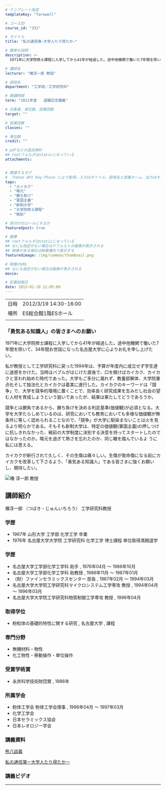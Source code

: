 ```yaml
---
# テンプレート指定
templateKey: "farewell"

# コースID
course_id: "331"

# タイトル
title: "私の通信簿—大学人たり得たか—"

# 簡単な説明
description: >-
  1971年に大学院修士課程に入学してから41年が経過した。途中他機関で働いた7年間を除いて、34年間お世話になった名古屋大学に心よりお礼を申し上げたい。私が教授として工学研究科に戻った1994年は、予算が年度内に成立せず学生達に迷惑をかけた。当時はバブルがはじけた直後で、口を開けばカイカク、カイカクと言われ始めた時代であった。大学もご多分に漏れず、教養部解体、大学院重点化そして独法化とカイ ....

# 講師名
lecturer: "椿淳一郎 教授"

# 部局名
department: "工学部／工学研究科"

# 開講時限
term: "2011年度	退職記念講義"

# 対象者、単位数、授業回数
target: ""

# 授業回数
classes: ""

# 単位数
credit: ""

# pdfなどの追加資料
## rootフォルダはstaticになっている
attachments:


# 関連するタグ
# （Yahoo API Key-Phase により取得。入力はタイトル、部局名と授業ホーム、出力はキーフレーズ（tags））
tags:
  - "カイカク"
  - "喉元"
  - "勝ち負け"
  - "軍国主義"
  - "新制大学"
  - "大学院修士課程"
  - "戦前"

# 色付けのロールにするか
featuredpost: true

# 画像
## rootフォルダはstaticになっている
## なにも指定がない場合はデフォルトの画像が表示される
## 映像がある場合は映像優先で表示する
featuredimage: /img/common/thumbnail.png

# 映像のURL
## なにも指定がない場合は画像が表示される
movie: 

# 記事投稿日
date: 2013-01-10 12:05:09
---
```


|   |   |
|---|---|
| 日時 | 2012/3/19  14:30-16:00 |
| 場所 | ES総合館1階ESホール |
|   |   |


### 「勇気ある知識人」の皆さまへのお願い

1971年に大学院修士課程に入学してから41年が経過した。途中他機関で働いた7年間を除いて、34年間お世話になった名古屋大学に心よりお礼を申し上げたい。

私が教授として工学研究科に戻った1994年は、予算が年度内に成立せず学生達に迷惑をかけた。当時はバブルがはじけた直後で、口を開けばカイカク、カイカクと言われ始めた時代であった。大学もご多分に漏れず、教養部解体、大学院重点化そして独法化とカイカクは着実に進行した。カイカクのキーワードは「競争」で、大学を競争的環境に置くことで、効率良く研究成果を生みだし社会の望む人材を育成しようという狙いであったが、結果は果たしてどうであろうか。

競争とは勝負であるから、勝ち負けを決める判定基準(価値観)が必須となる。大学を大学たらしめているのは、研究においても教育においても多様な価値観が無条件に等しく認められることなので、「競争」が大学に馴染まないことは火を見るより明らかである。そもそも新制大学は、特定の価値観(軍国主義)の押しつけに抗しきれなかった、戦前の大学制度に決別する決意を持ってスタートしたのではなかったのか。喉元を過ぎて熱さを忘れたのか、同じ轍を踏んでいるよ うに私には思える。

カイカクが断行されて久しく、その生傷は痛々しい。生傷が致命傷になる前にカイカクを改革して下さるよう、「勇気ある知識人」である皆さまに強くお願いし、期待したい。


![椿 淳一郎 教授](https://ocw.nagoya-u.jp/files/331/stsubaki.jpg) 
## 講師紹介

椿淳一郎 （つばき・じゅんいちろう） 工学研究科教授

### 学歴

* 1967年 山形大学 工学部 化学工学 卒業
* 1976年 名古屋大学大学院 工学研究科 化学工学 博士課程 単位取得満期退学

### 学歴

* 名古屋大学工学部化学工学科 助手 , 1976年04月 〜 1986年10月
* 名古屋大学工学部化学工学科 助教授 , 1986年11月 〜 1987年01月
* （財）ファインセラミックスセンター 部長 , 1987年02月 〜 1994年03月
* 名古屋大学大学院工学研究科マイクロシステム工学専攻 教授 , 1994年04月 〜 1996年03月
* 名古屋大学大学院工学研究科物質制御工学専攻 教授 , 1996年04月

### 取得学位

* 粉粒体の基礎的特性に関する研究 , 名古屋大学 , 課程

### 専門分野

* 無機材料・物性
* 化工物性・移動操作・単位操作

### 受賞学術賞

* 永井科学技術財団賞 , 1986年

### 所属学会

* 粉体工学会 粉体工学会理事 , 1996年04月 〜 1997年03月
* 化学工学会
* 日本セラミックス協会
* 日本レオロジー学会


### 講義資料

[熊八談義](https://ocw.nagoya-u.jp/files/331/ltsubaki.pdf) 

[私の通信簿ー大学人たり得たかー](https://ocw.nagoya-u.jp/files/331/tsubaki2.pdf) 

### 講義ビデオ


-----